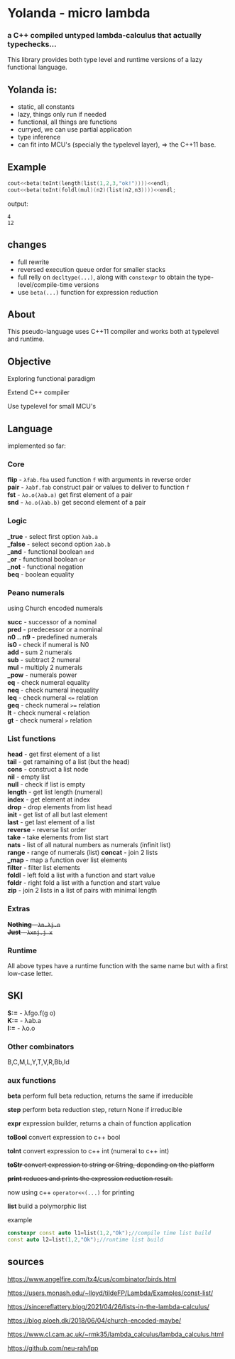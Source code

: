 # Yolanda - micro lambda

### a C++ compiled untyped lambda-calculus that actually typechecks...

This library provides both type level and runtime versions of a lazy functional language.

## Yolanda is:

- static, all constants
- lazy, things only run if needed
- functional, all things are functions
- curryed, we can use partial application
- type inference
- can fit into MCU's (specially the typelevel layer), => the C++11 base.

## Example
```c++
cout<<beta(toInt(length(list(1,2,3,"ok!"))))<<endl;
cout<<beta(toInt(foldl(mul)(n2)(list(n2,n3))))<<endl;
```
output:
```text
4  
12
```

## changes

* full rewrite
* reversed execution queue order for smaller stacks
* full relly on `decltype(...)`, along with `constexpr` to obtain the type-level/compile-time versions
* use `beta(...)` function for expression reduction

## About

This pseudo-language uses C++11 compiler and works both at typelevel and runtime.

## Objective

Exploring functional paradigm

Extend C++ compiler

Use typelevel for small MCU's

## Language

implemented so far:

### Core

**flip** - `λfab.fba` used function `f` with arguments in reverse order  
**pair** - `λabf.fab` construct pair or values to deliver to function `f`  
**fst** - `λo.o(λab.a)` get first element of a pair  
**snd** - `λo.o(λab.b)` get second element of a pair  

### Logic
**_true** - select first option `λab.a`  
**_false** - select second option `λab.b`  
**_and** - functional boolean `and`  
**_or** - functional boolean `or`  
**_not** - functional negation  
**beq** - boolean equality

### Peano numerals

using Church encoded numerals

**succ** - successor of a nominal  
**pred** - predecessor or a nominal  
**n0 .. n9** - predefined numerals  
**is0** - check if numeral is N0  
**add** - sum 2 numerals  
**sub** - subtract 2 numeral  
**mul** - multiply 2 numerals  
**_pow** - numerals power  
**eq** - check numeral equality  
**neq** - check numeral inequality  
**leq** - check numeral `<=` relation  
**geq** - check numeral `>=` relation  
**lt** - check numeral `<` relation  
**gt** - check numeral `>` relation  

### List functions
**head** - get first element of a list  
**tail** - get ramaining of a list (but the head)  
**cons** - construct a list node  
**nil** - empty list  
**null** - check if list is empty  
**length** - get list length (numeral)  
**index** - get element at index  
**drop** - drop elements from list head  
**init** - get list of all but last element  
**last** - get last element of a list  
**reverse** - reverse list order  
**take** - take elements from list start  
**nats** - list of all natural numbers as numerals (infinit list)  
**range** - range of numerals (list)
**concat** - join 2 lists  
**_map** - map a function over list elements  
**filter** - filter list elements  
**foldl** - left fold a list with a function and start value  
**foldr** - right fold a list with a function and start value  
**zip** - join 2 lists in a list of pairs with minimal length  

### Extras
~~**Nothing** - `λn.λj.n`~~  
~~**Just** - `λxnj.j x`~~  

### Runtime

All above types have a runtime function with the same name but with a first low-case letter.

## SKI

**S:=** - λfgo.f(g o)  
**K:=** - λab.a  
**I:=** - λo.o  

### Other combinators

B,C,M,L,Y,T,V,R,Bb,Id

### aux functions

**beta** perform full beta reduction, returns the same if irreducible

**step** perform beta reduction step, return None if irreducible

**expr** expression builder, returns a chain of function application

**toBool** convert expression to c++ bool

**toInt** convert expression to c++ int (numeral to c++ int)

~~**toStr** convert expression to string or String, depending on the platform~~

~~**print** reduces and prints the expression reduction result.~~

now using c++ `operator<<(...)` for printing

**list** build a polymorphic list

example
```c++
constexpr const auto l1=list(1,2,"Ok");//compile time list build
const auto l2=list(1,2,"Ok");//runtime list build
```

## sources

https://www.angelfire.com/tx4/cus/combinator/birds.html

https://users.monash.edu/~lloyd/tildeFP/Lambda/Examples/const-list/

https://sincereflattery.blog/2021/04/26/lists-in-the-lambda-calculus/

https://blog.ploeh.dk/2018/06/04/church-encoded-maybe/

https://www.cl.cam.ac.uk/~rmk35/lambda_calculus/lambda_calculus.html

https://github.com/neu-rah/lpp
